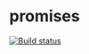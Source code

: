 # promises
[![Build status](https://ci.appveyor.com/api/projects/status/qoaq70pwm61ppoq1?svg=true)](https://ci.appveyor.com/project/Irina-Paukova/promises)
